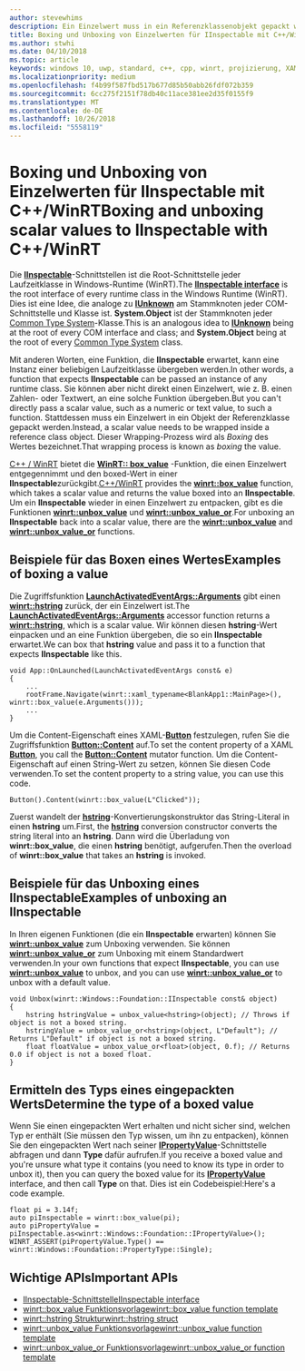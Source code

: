 ```yaml
---
author: stevewhims
description: Ein Einzelwert muss in ein Referenzklassenobjekt gepackt werden, bevor er an eine Funktion übergeben wird, die **IInspectable** erwartet. Dieser Wrapping-Prozess wird als *Boxing* des Wertes bezeichnet.
title: Boxing und Unboxing von Einzelwerten für IInspectable mit C++/WinRT
ms.author: stwhi
ms.date: 04/10/2018
ms.topic: article
keywords: windows 10, uwp, standard, c++, cpp, winrt, projizierung, XAML, steuerelement, boxing, einzelwert
ms.localizationpriority: medium
ms.openlocfilehash: f4b99f587fbd517b677d85b50abb26fdf072b359
ms.sourcegitcommit: 6cc275f2151f78db40c11ace381ee2d35f0155f9
ms.translationtype: MT
ms.contentlocale: de-DE
ms.lasthandoff: 10/26/2018
ms.locfileid: "5558119"
---
```

# <a name="boxing-and-unboxing-scalar-values-to-iinspectable-with-cwinrt"></a><span data-ttu-id="42707-105">Boxing und Unboxing von Einzelwerten für IInspectable mit C++/WinRT</span><span class="sxs-lookup"><span data-stu-id="42707-105">Boxing and unboxing scalar values to IInspectable with C++/WinRT</span></span>
 
<span data-ttu-id="42707-106">Die [**IInspectable**](/windows/desktop/api/inspectable/nn-inspectable-iinspectable)-Schnittstellen ist die Root-Schnittstelle jeder Laufzeitklasse in Windows-Runtime (WinRT).</span><span class="sxs-lookup"><span data-stu-id="42707-106">The [**IInspectable interface**](/windows/desktop/api/inspectable/nn-inspectable-iinspectable) is the root interface of every runtime class in the Windows Runtime (WinRT).</span></span> <span data-ttu-id="42707-107">Dies ist eine Idee, die analoge zu [**IUnknown**](https://msdn.microsoft.com/library/windows/desktop/ms680509) am Stammknoten jeder COM-Schnittstelle und Klasse ist. **System.Object** ist der Stammknoten jeder [Common Type System](https://docs.microsoft.com/dotnet/standard/base-types/common-type-system)-Klasse.</span><span class="sxs-lookup"><span data-stu-id="42707-107">This is an analogous idea to [**IUnknown**](https://msdn.microsoft.com/library/windows/desktop/ms680509) being at the root of every COM interface and class; and **System.Object** being at the root of every [Common Type System](https://docs.microsoft.com/dotnet/standard/base-types/common-type-system) class.</span></span>

<span data-ttu-id="42707-108">Mit anderen Worten, eine Funktion, die **IInspectable** erwartet, kann eine Instanz einer beliebigen Laufzeitklasse übergeben werden.</span><span class="sxs-lookup"><span data-stu-id="42707-108">In other words, a function that expects **IInspectable** can be passed an instance of any runtime class.</span></span> <span data-ttu-id="42707-109">Sie können aber nicht direkt einen Einzelwert, wie z. B. einen Zahlen- oder Textwert, an eine solche Funktion übergeben.</span><span class="sxs-lookup"><span data-stu-id="42707-109">But you can't directly pass a scalar value, such as a numeric or text value, to such a function.</span></span> <span data-ttu-id="42707-110">Stattdessen muss ein Einzelwert in ein Objekt der Referenzklasse gepackt werden.</span><span class="sxs-lookup"><span data-stu-id="42707-110">Instead, a scalar value needs to be wrapped inside a reference class object.</span></span> <span data-ttu-id="42707-111">Dieser Wrapping-Prozess wird als *Boxing* des Wertes bezeichnet.</span><span class="sxs-lookup"><span data-stu-id="42707-111">That wrapping process is known as *boxing* the value.</span></span>

<span data-ttu-id="42707-112">[C++ / WinRT](/windows/uwp/cpp-and-winrt-apis/intro-to-using-cpp-with-winrt) bietet die [**WinRT:: box_value**](/uwp/cpp-ref-for-winrt/box-value) -Funktion, die einen Einzelwert entgegennimmt und den boxed-Wert in einer **IInspectable**zurückgibt.</span><span class="sxs-lookup"><span data-stu-id="42707-112">[C++/WinRT](/windows/uwp/cpp-and-winrt-apis/intro-to-using-cpp-with-winrt)  provides the [**winrt::box_value**](/uwp/cpp-ref-for-winrt/box-value) function, which takes a scalar value and returns the value boxed into an **IInspectable**.</span></span> <span data-ttu-id="42707-113">Um ein **IInspectable** wieder in einen Einzelwert zu entpacken, gibt es die Funktionen [**winrt::unbox_value**](/uwp/cpp-ref-for-winrt/unbox-value) und [**winrt::unbox_value_or**](/uwp/cpp-ref-for-winrt/unbox-value-or).</span><span class="sxs-lookup"><span data-stu-id="42707-113">For unboxing an **IInspectable** back into a scalar value, there are the [**winrt::unbox_value**](/uwp/cpp-ref-for-winrt/unbox-value) and  [**winrt::unbox_value_or**](/uwp/cpp-ref-for-winrt/unbox-value-or) functions.</span></span>

## <a name="examples-of-boxing-a-value"></a><span data-ttu-id="42707-114">Beispiele für das Boxen eines Wertes</span><span class="sxs-lookup"><span data-stu-id="42707-114">Examples of boxing a value</span></span>
<span data-ttu-id="42707-115">Die Zugriffsfunktion [**LaunchActivatedEventArgs::Arguments**](/uwp/api/windows.applicationmodel.activation.launchactivatedeventargs.Arguments) gibt einen [**winrt::hstring**](/uwp/cpp-ref-for-winrt/hstring) zurück, der ein Einzelwert ist.</span><span class="sxs-lookup"><span data-stu-id="42707-115">The [**LaunchActivatedEventArgs::Arguments**](/uwp/api/windows.applicationmodel.activation.launchactivatedeventargs.Arguments) accessor function returns a [**winrt::hstring**](/uwp/cpp-ref-for-winrt/hstring), which is a scalar value.</span></span> <span data-ttu-id="42707-116">Wir können diesen **hstring**-Wert einpacken und an eine Funktion übergeben, die so ein **IInspectable** erwartet.</span><span class="sxs-lookup"><span data-stu-id="42707-116">We can box that **hstring** value and pass it to a function that expects **IInspectable** like this.</span></span>

```cppwinrt
void App::OnLaunched(LaunchActivatedEventArgs const& e)
{
    ...
    rootFrame.Navigate(winrt::xaml_typename<BlankApp1::MainPage>(), winrt::box_value(e.Arguments()));
    ...
}
```

<span data-ttu-id="42707-117">Um die Content-Eigenschaft eines XAML-[**Button**](/uwp/api/windows.ui.xaml.controls.button) festzulegen, rufen Sie die Zugriffsfunktion [**Button::Content**](/uwp/api/windows.ui.xaml.controls.contentcontrol.content?) auf.</span><span class="sxs-lookup"><span data-stu-id="42707-117">To set the content property of a XAML [**Button**](/uwp/api/windows.ui.xaml.controls.button), you call the [**Button::Content**](/uwp/api/windows.ui.xaml.controls.contentcontrol.content?) mutator function.</span></span> <span data-ttu-id="42707-118">Um die Content-Eigenschaft auf einen String-Wert zu setzen, können Sie diesen Code verwenden.</span><span class="sxs-lookup"><span data-stu-id="42707-118">To set the content property to a string value, you can use this code.</span></span>

```cppwinrt
Button().Content(winrt::box_value(L"Clicked"));
```

<span data-ttu-id="42707-119">Zuerst wandelt der [**hstring**](/uwp/cpp-ref-for-winrt/hstring)-Konvertierungskonstruktor das String-Literal in einen **hstring** um.</span><span class="sxs-lookup"><span data-stu-id="42707-119">First, the [**hstring**](/uwp/cpp-ref-for-winrt/hstring) conversion constructor converts the string literal into an **hstring**.</span></span> <span data-ttu-id="42707-120">Dann wird die Überladung von **winrt::box_value**, die einen **hstring** benötigt, aufgerufen.</span><span class="sxs-lookup"><span data-stu-id="42707-120">Then the overload of **winrt::box_value** that takes an **hstring** is invoked.</span></span>

## <a name="examples-of-unboxing-an-iinspectable"></a><span data-ttu-id="42707-121">Beispiele für das Unboxing eines IInspectable</span><span class="sxs-lookup"><span data-stu-id="42707-121">Examples of unboxing an IInspectable</span></span>
<span data-ttu-id="42707-122">In Ihren eigenen Funktionen (die ein **IInspectable** erwarten) können Sie [**winrt::unbox_value**](/uwp/cpp-ref-for-winrt/unbox-value) zum Unboxing verwenden. Sie können [**winrt::unbox_value_or**](/uwp/cpp-ref-for-winrt/unbox-value-or) zum Unboxing mit einem Standardwert verwenden.</span><span class="sxs-lookup"><span data-stu-id="42707-122">In your own functions that expect **IInspectable**, you can use [**winrt::unbox_value**](/uwp/cpp-ref-for-winrt/unbox-value) to unbox, and you can use [**winrt::unbox_value_or**](/uwp/cpp-ref-for-winrt/unbox-value-or) to unbox with a default value.</span></span>

```cppwinrt
void Unbox(winrt::Windows::Foundation::IInspectable const& object)
{
    hstring hstringValue = unbox_value<hstring>(object); // Throws if object is not a boxed string.
    hstringValue = unbox_value_or<hstring>(object, L"Default"); // Returns L"Default" if object is not a boxed string.
    float floatValue = unbox_value_or<float>(object, 0.f); // Returns 0.0 if object is not a boxed float.
}
```

## <a name="determine-the-type-of-a-boxed-value"></a><span data-ttu-id="42707-123">Ermitteln des Typs eines eingepackten Werts</span><span class="sxs-lookup"><span data-stu-id="42707-123">Determine the type of a boxed value</span></span>
<span data-ttu-id="42707-124">Wenn Sie einen eingepackten Wert erhalten und nicht sicher sind, welchen Typ er enthält (Sie müssen den Typ wissen, um ihn zu entpacken), können Sie den eingepackten Wert nach seiner [**IPropertyValue**](/uwp/api/windows.foundation.ipropertyvalue)-Schnittstelle abfragen und dann **Type** dafür aufrufen.</span><span class="sxs-lookup"><span data-stu-id="42707-124">If you receive a boxed value and you're unsure what type it contains (you need to know its type in order to unbox it), then you can query the boxed value for its [**IPropertyValue**](/uwp/api/windows.foundation.ipropertyvalue) interface, and then call **Type** on that.</span></span> <span data-ttu-id="42707-125">Dies ist ein Codebeispiel:</span><span class="sxs-lookup"><span data-stu-id="42707-125">Here's a code example.</span></span>

```cppwinrt
float pi = 3.14f;
auto piInspectable = winrt::box_value(pi);
auto piPropertyValue = piInspectable.as<winrt::Windows::Foundation::IPropertyValue>();
WINRT_ASSERT(piPropertyValue.Type() == winrt::Windows::Foundation::PropertyType::Single);
```

## <a name="important-apis"></a><span data-ttu-id="42707-126">Wichtige APIs</span><span class="sxs-lookup"><span data-stu-id="42707-126">Important APIs</span></span>
* [<span data-ttu-id="42707-127">IInspectable-Schnittstelle</span><span class="sxs-lookup"><span data-stu-id="42707-127">IInspectable interface</span></span>](/windows/desktop/api/inspectable/nn-inspectable-iinspectable)
* [<span data-ttu-id="42707-128">winrt::box_value Funktionsvorlage</span><span class="sxs-lookup"><span data-stu-id="42707-128">winrt::box_value function template</span></span>](/uwp/cpp-ref-for-winrt/box-value)
* [<span data-ttu-id="42707-129">winrt::hstring Struktur</span><span class="sxs-lookup"><span data-stu-id="42707-129">winrt::hstring struct</span></span>](/uwp/cpp-ref-for-winrt/hstring)
* [<span data-ttu-id="42707-130">winrt::unbox_value Funktionsvorlage</span><span class="sxs-lookup"><span data-stu-id="42707-130">winrt::unbox_value function template</span></span>](/uwp/cpp-ref-for-winrt/unbox-value)
* [<span data-ttu-id="42707-131">winrt::unbox_value_or Funktionsvorlage</span><span class="sxs-lookup"><span data-stu-id="42707-131">winrt::unbox_value_or function template</span></span>](/uwp/cpp-ref-for-winrt/unbox-value-or)
